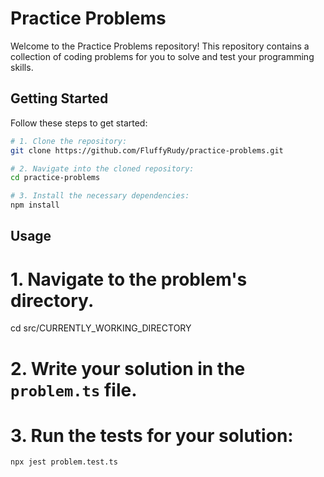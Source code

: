 # Practice Problems

Welcome to the Practice Problems repository! This repository contains a collection of coding problems for you to solve and test your programming skills.

## Getting Started

Follow these steps to get started:

```bash
# 1. Clone the repository:
git clone https://github.com/FluffyRudy/practice-problems.git

# 2. Navigate into the cloned repository:
cd practice-problems

# 3. Install the necessary dependencies:
npm install
```

## Usage

# 1. Navigate to the problem's directory.
cd src/CURRENTLY_WORKING_DIRECTORY

# 2. Write your solution in the `problem.ts` file.

# 3. Run the tests for your solution:
```bash
npx jest problem.test.ts
```
